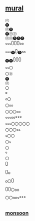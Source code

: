 ## [mural](https://webmural.com/0000000000000000000000000000000000000000000000000000000000000000000000000000000000000000000000000000)

```
⓪
⓿
⓪⓿
⓿⓪⓪
⓪⓪⓿⓿⓿
𑱐𑱐𑱐꧰꧰꧰𑓐𑓐
𑱐𑱐𑱐⓿꧰⓿𑓐𑓐
⓿⓿꧰꧰꧰
𑱐𑱐〇
〇⓪
⓿
⓪
〇
𑓐
𑓐〇
〇𑓐𑓐
〇〇〇𑓐𑓐
𑱐𑱐𑱐𑓐𑓐ººº
𑱐𑱐𑱐〇〇〇〇〇
〇〇〇𑱐𑱐
𑱐〇〇
〇𑱐
〇
𑱐
〇
꧰
꧰꧐
꧐〇꧰
꧰꧰〇꧐꧐
〇〇꧐꧐𑱐ººº
```

### [monsoon](https://webmural.com/0000000000000000000000000000000000000000000000000000000000000000000000000000000000000000000000000000#wave)